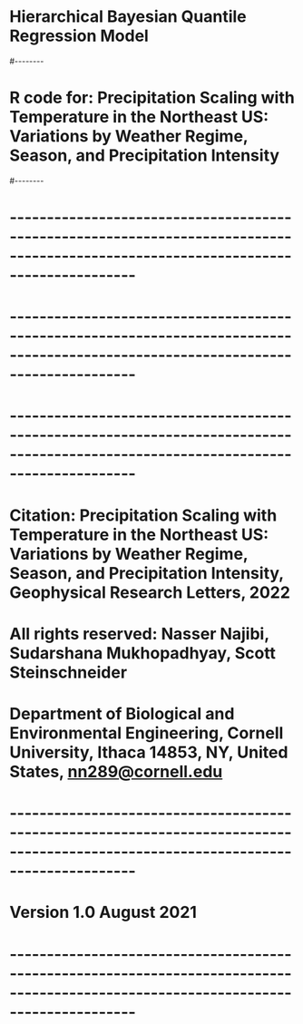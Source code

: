 # Hierarchical Bayesian Quantile Regression Model
#--------
# R code for: Precipitation Scaling with Temperature in the Northeast US: Variations by Weather Regime, Season, and Precipitation Intensity
#--------


# ----------------------------------------------------------------------------------------------------------------------------------- #
# ----------------------------------------------------------------------------------------------------------------------------------- #
# ----------------------------------------------------------------------------------------------------------------------------------- #

# Citation: Precipitation Scaling with Temperature in the Northeast US: Variations by Weather Regime, Season, and Precipitation Intensity, Geophysical Research Letters, 2022

# All rights reserved: Nasser Najibi, Sudarshana Mukhopadhyay, Scott Steinschneider

# Department of Biological and Environmental Engineering, Cornell University, Ithaca 14853, NY, United States, nn289@cornell.edu

# -----------------------------------------------------------------------------------------------------------------------------------
# Version 1.0 August 2021
# ----------------------------------------------------------------------------------------------------------------------------------- #
